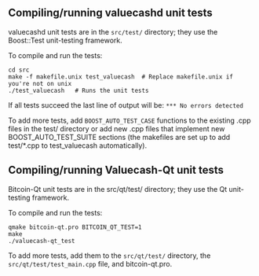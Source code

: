 Compiling/running valuecashd unit tests
------------------------------------

valuecashd unit tests are in the `src/test/` directory; they
use the Boost::Test unit-testing framework.

To compile and run the tests:

	cd src
	make -f makefile.unix test_valuecash  # Replace makefile.unix if you're not on unix
	./test_valuecash   # Runs the unit tests

If all tests succeed the last line of output will be:
`*** No errors detected`

To add more tests, add `BOOST_AUTO_TEST_CASE` functions to the existing
.cpp files in the test/ directory or add new .cpp files that
implement new BOOST_AUTO_TEST_SUITE sections (the makefiles are
set up to add test/*.cpp to test_valuecash automatically).


Compiling/running Valuecash-Qt unit tests
---------------------------------------

Bitcoin-Qt unit tests are in the src/qt/test/ directory; they
use the Qt unit-testing framework.

To compile and run the tests:

	qmake bitcoin-qt.pro BITCOIN_QT_TEST=1
	make
	./valuecash-qt_test

To add more tests, add them to the `src/qt/test/` directory,
the `src/qt/test/test_main.cpp` file, and bitcoin-qt.pro.
